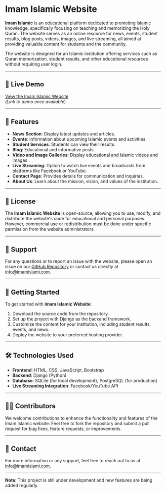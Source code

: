 # Imam Islamic Website

**Imam Islamic** is an educational platform dedicated to promoting Islamic knowledge, specifically focusing on teaching and memorizing the Holy Quran. The website serves as an online resource for news, events, student results, blog posts, videos, images, and live streaming, all aimed at providing valuable content for students and the community.

The website is designed for an Islamic institution offering services such as Quran memorization, student results, and other educational resources without requiring user login.

---

## 🚀 Live Demo

[View the Imam Islamic Website](#)  
(*Link to demo once available*)

---

## 📃 Features

- **News Section**: Display latest updates and articles.
- **Events**: Information about upcoming Islamic events and activities.
- **Student Services**: Students can view their results.
- **Blog**: Educational and informative posts.
- **Video and Image Galleries**: Display educational and Islamic videos and images.
- **Live Streaming**: Option to watch live events and broadcasts from platforms like Facebook or YouTube.
- **Contact Page**: Provides details for communication and inquiries.
- **About Us**: Learn about the mission, vision, and values of the institution.

---

## 📃 License

The **Imam Islamic Website** is open-source, allowing you to use, modify, and distribute the website's code for educational and personal purposes. However, commercial use or redistribution must be done under specific permission from the website administrators.

---

## 💙 Support

For any questions or to report an issue with the website, please open an issue on our [GitHub Repository](#) or contact us directly at [info@imamislami.com](mailto:info@imamislami.com).

---

## 📝 Getting Started

To get started with **Imam Islamic Website**:

1. Download the source code from the repository.
2. Set up the project with Django as the backend framework.
3. Customize the content for your institution, including student results, events, and news.
4. Deploy the website to your preferred hosting provider.

---

## 🛠️ Technologies Used

- **Frontend**: HTML, CSS, JavaScript, Bootstrap
- **Backend**: Django (Python)
- **Database**: SQLite (for local development), PostgreSQL (for production)
- **Live Streaming Integration**: Facebook/YouTube API

---

## 👨‍💻 Contributors

We welcome contributions to enhance the functionality and features of the Imam Islamic website. Feel free to fork the repository and submit a pull request for bug fixes, feature requests, or improvements.

---

## 👥 Contact

For more information or any support, feel free to reach out to us at [info@imamislami.com](mailto:info@imamislami.com).

---

**Note**: This project is still under development and new features are being added regularly.
